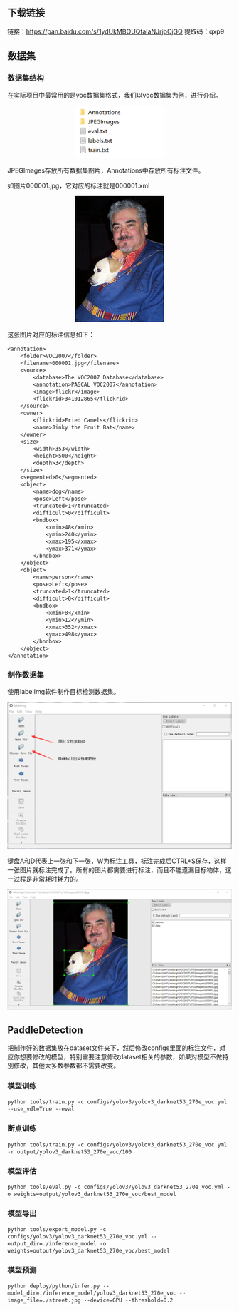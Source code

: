 ## 下载链接

链接：https://pan.baidu.com/s/1ydUkMBOUQtaIaNJrjbCjGQ 
提取码：qxp9

## 数据集

### 数据集结构

在实际项目中最常用的是voc数据集格式，我们以voc数据集为例，进行介绍。

<div align="center">
<img src="assets/1.png" width="200">
</div>

JPEGImages存放所有数据集图片，Annotations中存放所有标注文件。

如图片000001.jpg，它对应的标注就是000001.xml

<div align="center">
<img src="assets/2.jpg" width="200">
</div>

这张图片对应的标注信息如下：

```
<annotation>
	<folder>VOC2007</folder>
	<filename>000001.jpg</filename>
	<source>
		<database>The VOC2007 Database</database>
		<annotation>PASCAL VOC2007</annotation>
		<image>flickr</image>
		<flickrid>341012865</flickrid>
	</source>
	<owner>
		<flickrid>Fried Camels</flickrid>
		<name>Jinky the Fruit Bat</name>
	</owner>
	<size>
		<width>353</width>
		<height>500</height>
		<depth>3</depth>
	</size>
	<segmented>0</segmented>
	<object>
		<name>dog</name>
		<pose>Left</pose>
		<truncated>1</truncated>
		<difficult>0</difficult>
		<bndbox>
			<xmin>48</xmin>
			<ymin>240</ymin>
			<xmax>195</xmax>
			<ymax>371</ymax>
		</bndbox>
	</object>
	<object>
		<name>person</name>
		<pose>Left</pose>
		<truncated>1</truncated>
		<difficult>0</difficult>
		<bndbox>
			<xmin>8</xmin>
			<ymin>12</ymin>
			<xmax>352</xmax>
			<ymax>498</ymax>
		</bndbox>
	</object>
</annotation>
```

### 制作数据集

使用labelImg软件制作目标检测数据集。

<div align="center">
<img src="assets/3.png" width="600">
</div>

键盘A和D代表上一张和下一张，W为标注工具，标注完成后CTRL+S保存，这样一张图片就标注完成了。所有的图片都需要进行标注，而且不能遗漏目标物体，这一过程是非常耗时耗力的。

<div align="center">
<img src="assets/4.png" width="600">
</div>

## PaddleDetection

把制作好的数据集放在dataset文件夹下，然后修改configs里面的标注文件，对应你想要修改的模型，特别需要注意修改dataset相关的参数，如果对模型不做特别修改，其他大多数参数都不需要改变。

### 模型训练

```
python tools/train.py -c configs/yolov3/yolov3_darknet53_270e_voc.yml --use_vdl=True --eval
```

### 断点训练

```
python tools/train.py -c configs/yolov3/yolov3_darknet53_270e_voc.yml -r output/yolov3_darknet53_270e_voc/100
```

### 模型评估

```
python tools/eval.py -c configs/yolov3/yolov3_darknet53_270e_voc.yml -o weights=output/yolov3_darknet53_270e_voc/best_model
```

### 模型导出

```
python tools/export_model.py -c configs/yolov3/yolov3_darknet53_270e_voc.yml --output_dir=./inference_model -o weights=output/yolov3_darknet53_270e_voc/best_model
```

### 模型预测

```
python deploy/python/infer.py --model_dir=./inference_model/yolov3_darknet53_270e_voc --image_file=./street.jpg --device=GPU --threshold=0.2
```

